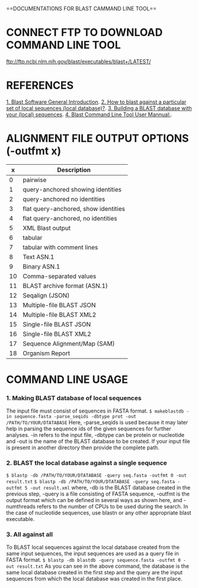 ==DOCUMENTATIONS FOR BLAST CAMMAND LINE TOOL==

# CONNECT FTP TO DOWNLOAD COMMAND LINE TOOL
ftp://ftp.ncbi.nlm.nih.gov/blast/executables/blast+/LATEST/				
							
# REFERENCES
[1. Blast Software General Introduction](https://blast.ncbi.nlm.nih.gov/doc/blast-help/downloadblastdata.html#blast-executables). 
[2. How to blast against a particular set of local sequences (local database)?](https://bioinformaticsreview.com/20190927/how-to-blast-against-a-particular-set-of-local-sequences-local-database/). 
[3. Building a BLAST database with your (local) sequences](https://www.ncbi.nlm.nih.gov/books/NBK569841/). 
[4. Blast Command Line Tool User Mannual:](https://www.ncbi.nlm.nih.gov/books/NBK279684/). 

# ALIGNMENT FILE OUTPUT OPTIONS (-outfmt x)
| x | Description |
| ----------- | ----------- |
| 0 | pairwise |
| 1 | query-anchored showing identities |
| 2 | query-anchored no identities |
| 3 | flat query-anchored, show identities |
| 4 | flat query-anchored, no identities |
| 5 | XML Blast output |
| 6 | tabular |
| 7 | tabular with comment lines |
| 8 | Text ASN.1 |
| 9 | Binary ASN.1 |
| 10 | Comma-separated values |
| 11 | BLAST archive format (ASN.1) |
| 12 | Seqalign (JSON) |
| 13 | Multiple-file BLAST JSON |
| 14 | Multiple-file BLAST XML2 |
| 15 | Single-file BLAST JSON |
| 16 | Single-file BLAST XML2 |
| 17 | Sequence Alignment/Map (SAM) |
| 18 | Organism Report |

# COMMAND LINE USAGE
### 1. Making BLAST database of local sequences
The input file must consist of sequences in FASTA format.
`$ makeblastdb -in sequence.fasta -parse_seqids -dbtype prot -out /PATH/TO/YOUR/DTATABASE`
Here, -parse_seqids is used because it may later help in parsing the sequence ids of the given sequences for further analyses. -in refers to the input file, -dbtype can be protein or nucleotide and -out is the name of the BLAST database to be created. If your input file is present in another directory then provide the complete path.

### 2. BLAST the local database against a single sequence
`$ blastp -db /PATH/TO/YOUR/DTATABASE -query seq.fasta -outfmt 0 -out result.txt`
`$ blastp -db /PATH/TO/YOUR/DTATABASE -query seq.fasta -outfmt 5 -out result.xml`
where, -db is the BLAST database created in the previous step, -query is a file consisting of FASTA sequence, -outfmt is the output format which can be defined in several ways as shown here, and -numthreads refers to the number of CPUs to be used during the search. In the case of nucleotide sequences, use blastn or any other appropriate blast executable.

### 3. All against all
To BLAST local sequences against the local database created from the same input sequences, the input sequences are used as a query file in FASTA format.
`$ blastp -db blastdb -query sequence.fasta -outfmt 0 -out result.txt`
As you can see in the above command, the database is the same local database created in the first step and the query are the input sequences from which the local database was created in the first place.
